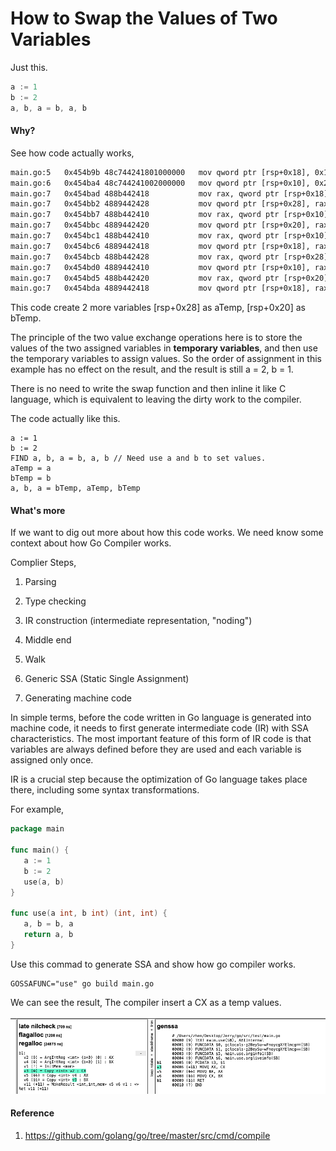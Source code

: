 # How to Swap the Values of Two Variables



Just this.

```go
a := 1
b := 2
a, b, a = b, a, b
```



#### Why?

See how code actually works,

```HTML
main.go:5   0x454b9b 48c744241801000000   mov qword ptr [rsp+0x18], 0x1  // a:=1
main.go:6   0x454ba4 48c744241002000000   mov qword ptr [rsp+0x10], 0x2  // b:=2
main.go:7   0x454bad 488b442418           mov rax, qword ptr [rsp+0x18]
main.go:7   0x454bb2 4889442428           mov qword ptr [rsp+0x28], rax  // aTemp := a
main.go:7   0x454bb7 488b442410           mov rax, qword ptr [rsp+0x10]
main.go:7   0x454bbc 4889442420           mov qword ptr [rsp+0x20], rax  // bTemp := b
main.go:7   0x454bc1 488b442410           mov rax, qword ptr [rsp+0x10]
main.go:7   0x454bc6 4889442418           mov qword ptr [rsp+0x18], rax  // a = b
main.go:7   0x454bcb 488b442428           mov rax, qword ptr [rsp+0x28]
main.go:7   0x454bd0 4889442410           mov qword ptr [rsp+0x10], rax  // b = aTemp
main.go:7   0x454bd5 488b442420           mov rax, qword ptr [rsp+0x20]
main.go:7   0x454bda 4889442418           mov qword ptr [rsp+0x18], rax  // a = bTemp
```


This code create 2 more variables [rsp+0x28] as aTemp, [rsp+0x20] as bTemp.

The principle of the two value exchange operations here is to store the values of the two assigned variables in **temporary variables**, and then use the temporary variables to assign values. So the order of assignment in this example has no effect on the result, and the result is still a = 2, b = 1.

There is no need to write the swap function and then inline it like C language, which is equivalent to leaving the dirty work to the compiler.

The code actually like this.

```
a := 1
b := 2
FIND a, b, a = b, a, b // Need use a and b to set values.
aTemp = a
bTemp = b
a, b, a = bTemp, aTemp, bTemp
```



#### What's more

If we want to dig out more about how this code works. We need know some context about how Go Compiler works.

Complier Steps,

1. Parsing

2. Type checking

3. IR construction (intermediate representation, "noding")

4. Middle end

5. Walk

6. Generic SSA (Static Single Assignment)

7. Generating machine code



In simple terms, before the code written in Go language is generated into machine code, it needs to first generate intermediate code (IR) with SSA characteristics. The most important feature of this form of IR code is that variables are always defined before they are used and each variable is assigned only once.

IR is a crucial step because the optimization of Go language takes place there, including some syntax transformations.

For example, 

```go
package main

func main() {
   a := 1
   b := 2
   use(a, b)
}

func use(a int, b int) (int, int) {
   a, b = b, a
   return a, b
}
```

Use this commad to generate SSA and show how go compiler works. 

```
GOSSAFUNC="use" go build main.go
```

We can see the result, The compiler insert a CX as a temp values.

![ssa](../pictures/ssa.png)













#### Reference

1. https://github.com/golang/go/tree/master/src/cmd/compile












